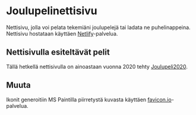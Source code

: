# Joulupelinettisivu

Nettisivu, jolla voi pelata tekemiäni joulupelejä tai ladata ne puhelinappeina. Nettisivu hostataan käyttäen
[Netlify](https://www.netlify.com/)\-palvelua.


## Nettisivulla esiteltävät pelit

Tällä hetkellä nettisivulla on ainoastaan vuonna 2020 tehty [Joulupeli2020](https://github.com/MrCliff/Joulupeli2020).


## Muuta

Ikonit generoitiin MS Paintilla piirretystä kuvasta käyttäen
[favicon.io](https://favicon.io/favicon-converter/)\-palvelua.
